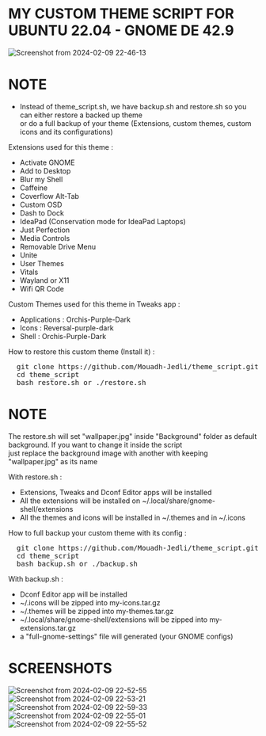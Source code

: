 # MY CUSTOM THEME SCRIPT FOR UBUNTU 22.04 - GNOME DE 42.9
![Screenshot from 2024-02-09 22-46-13](https://github.com/Mouadh-Jedli/theme_script/assets/53920740/d805280a-1bdf-45f0-a634-62e73a7232fe)

# NOTE
*   Instead of theme_script.sh, we have backup.sh and restore.sh so you can either restore a backed up theme<br>
    or do a full backup of your theme (Extensions, custom themes, custom icons and its configurations)

Extensions used for this theme : 

*   Activate GNOME
*   Add to Desktop
*   Blur my Shell
*   Caffeine
*   Coverflow Alt-Tab
*   Custom OSD
*   Dash to Dock
*   IdeaPad (Conservation mode for IdeaPad Laptops)
*   Just Perfection
*   Media Controls
*   Removable Drive Menu
*   Unite
*   User Themes
*   Vitals
*   Wayland or X11
*   Wifi QR Code

Custom Themes used for this theme in Tweaks app :

*   Applications : Orchis-Purple-Dark
*   Icons : Reversal-purple-dark
*   Shell : Orchis-Purple-Dark

How to restore this custom theme (Install it) : 
<pre>
  git clone https://github.com/Mouadh-Jedli/theme_script.git
  cd theme_script
  bash restore.sh or ./restore.sh
</pre>

# NOTE
The restore.sh will set "wallpaper.jpg" inside "Background" folder as default background. If you want to change it inside the script<br>
just replace the background image with another with keeping "wallpaper.jpg" as its name

With restore.sh :

*   Extensions, Tweaks and Dconf Editor apps will be installed
*   All the extensions will be installed on ~/.local/share/gnome-shell/extensions
*   All the themes and icons will be installed in ~/.themes and in ~/.icons

How to full backup your custom theme with its config :
<pre>
  git clone https://github.com/Mouadh-Jedli/theme_script.git
  cd theme_script
  bash backup.sh or ./backup.sh
</pre>

With backup.sh :

*   Dconf Editor app will be installed
*   ~/.icons will be zipped into my-icons.tar.gz
*   ~/.themes will be zipped into my-themes.tar.gz
*   ~/.local/share/gnome-shell/extensions will be zipped into my-extensions.tar.gz
*   a "full-gnome-settings" file will generated (your GNOME configs)

# SCREENSHOTS
![Screenshot from 2024-02-09 22-52-55](https://github.com/Mouadh-Jedli/theme_script/assets/53920740/abfe3d74-d3f2-4fc4-ac91-abc3453c1dc9)
![Screenshot from 2024-02-09 22-53-21](https://github.com/Mouadh-Jedli/theme_script/assets/53920740/10625ca4-21ee-4efd-aa91-3600ebaf1aaf)
![Screenshot from 2024-02-09 22-59-33](https://github.com/Mouadh-Jedli/theme_script/assets/53920740/42f8e05b-e3b8-4d0c-b2c5-2fc90be87f20)
![Screenshot from 2024-02-09 22-55-01](https://github.com/Mouadh-Jedli/theme_script/assets/53920740/6c6a8829-5736-4345-b910-0706d3080bcd)
![Screenshot from 2024-02-09 22-55-52](https://github.com/Mouadh-Jedli/theme_script/assets/53920740/7eb7c171-f5ad-4b4c-9ec5-f44aed38dfa2)

